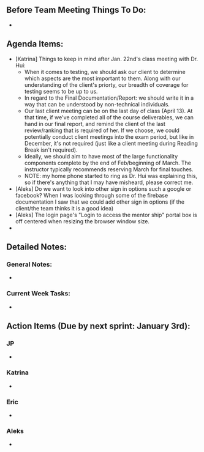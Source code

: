 ## Before Team Meeting Things To Do:
- 

## Agenda Items:
- [Katrina] Things to keep in mind after Jan. 22nd's class meeting with Dr. Hui:
  - When it comes to testing, we should ask our client to determine which aspects are the most important to them. Along with our understanding of the client's priorty, our breadth of coverage for testing seems to be up to us. 
  - In regard to the Final Documentation/Report: we should write it in a way that can be understood by non-technical individuals. 
  - Our last client meeting can be on the last day of class (April 13). At that time, if we've completed all of the course deliverables, we can hand in our final report, and remind the client of the last review/ranking that is required of her. If we choose, we could potentially conduct client meetings into the exam period, but like in December, it's not required (just like a client meeting during Reading Break isn't required).
  - Ideally, we should aim to have most of the large functionality components complete by the end of Feb/beginning of March. The instructor typically recommends reserving March for final touches.
  - NOTE: my home phone started to ring as Dr. Hui was explaining this, so if there's anything that I may have misheard, please correct me.
- [Aleks] Do we want to look into other sign in options such a google or facebook? When I was looking through some of the firebase documentation I saw that we could add other sign in options (if the client/the team thinks it is a good idea)
- [Aleks] The login page's "Login to access the mentor ship" portal box is off centered when resizing the browser window size.
- 

## Detailed Notes:
### General Notes:
- 

### Current Week Tasks:
- 

## Action Items (Due by next sprint: January 3rd):
### JP
- 

### Katrina
- 

### Eric
-

### Aleks
- 
